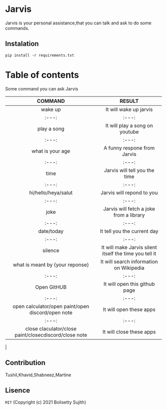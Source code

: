 # Jarvis
Jarvis is your personal assistance,that you can talk and ask to do some commands.
## Instalation
```
pip install -r requirements.txt
```
# Table of contents
Some command you can ask Jarvis

| COMMAND | RESULT |
| :---:   | :---: | 
| wake up | It will wake up jarvis |
| :---:   | :---: | 
| play a song | It will play a song on youtube|
| :---:   | :---: |
| what is your age | A funny respone from Jarvis |
| :---:   | :---: | 
| time | Jarvis will tell you the time |
| :---:   | :---: | 
| hi/hello/heya/salut | Jarvis will repond to you |
| :---:   | :---: | 
| joke | Jarvis will fetch a joke from a library |
| :---:   | :---: | 
| date/today | It tell you the current day |
| :---:   | :---: | 
| silence | It will make Jarvis silent itself the time you tell it |
| what is meant by {your reponse} | It will search information on Wikipedia |
| :---:   | :---: | 
| Open GitHUB | It will open this github page |
| :---:   | :---: | 
| open calculator/open paint/open discord/open note | It will open these apps |
| :---:   | :---: | 
| close claculator/close paint/closecdiscord/close note | It will close these apps |
| 


## Contribution
Tushil,Khavid,Shabneez,Martine

## Lisence
```MIT```
(Copyright (c) 2021 Bolisetty Sujith)


